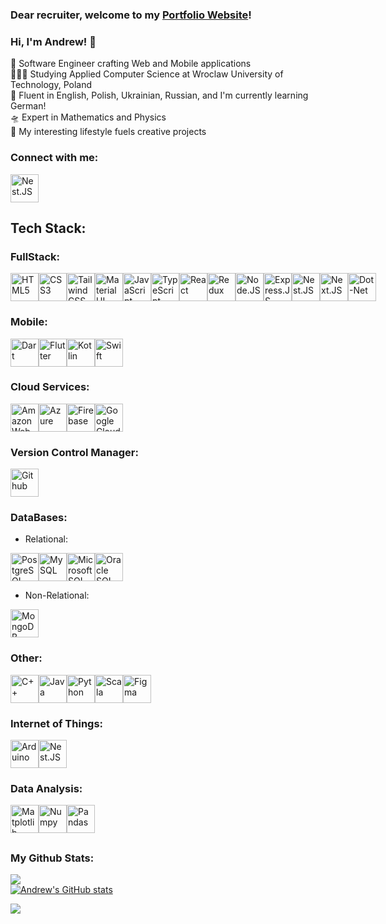 ### Dear recruiter, welcome to my [Portfolio Website](https://andrewvergun.github.io/portfolio-website/)!

### Hi, I'm Andrew! 👋

🚀 Software Engineer crafting Web and Mobile applications <br/>
👨🏻‍🎓 Studying Applied Computer Science at Wroclaw University of Technology, Poland <br/>
🦜 Fluent in English, Polish, Ukrainian, Russian, and I'm currently learning German! <br/>
🛸 Expert in Mathematics and Physics <br/>
🎢 My interesting lifestyle fuels creative projects

### Connect with me:
<img src="https://cdn.jsdelivr.net/gh/devicons/devicon@latest/icons/linkedin/linkedin-original.svg" alt="Nest.JS" style="width: 45px; height: 45px;" />

## Tech Stack:

### FullStack:
<div style="display: flex; flex-direction: row">
<img src="https://cdn.jsdelivr.net/gh/devicons/devicon@latest/icons/html5/html5-original.svg" alt="HTML5" style="width: 45px; height: 45px;" />
<img src="https://cdn.jsdelivr.net/gh/devicons/devicon@latest/icons/css3/css3-original.svg" alt="CSS3" style="width: 45px; height: 45px;" />
<img src="https://cdn.jsdelivr.net/gh/devicons/devicon@latest/icons/tailwindcss/tailwindcss-original.svg" alt="Tailwind CSS" style="width: 45px; height: 45px;" />
<img src="https://cdn.jsdelivr.net/gh/devicons/devicon@latest/icons/materialui/materialui-original.svg"  alt="Material UI" style="width: 45px; height: 45px;"/>
<img src="https://cdn.jsdelivr.net/gh/devicons/devicon@latest/icons/javascript/javascript-original.svg" alt="JavaScript" style="width: 45px; height: 45px;" />
<img src="https://cdn.jsdelivr.net/gh/devicons/devicon@latest/icons/typescript/typescript-original.svg" alt="TypeScript" style="width: 45px; height: 45px;" />
<img src="https://cdn.jsdelivr.net/gh/devicons/devicon@latest/icons/react/react-original.svg" alt="React" style="width: 45px; height: 45px;" />
<img src="https://cdn.jsdelivr.net/gh/devicons/devicon@latest/icons/redux/redux-original.svg" alt="Redux" style="width: 45px; height: 45px;"/>
<img src="https://cdn.jsdelivr.net/gh/devicons/devicon@latest/icons/nodejs/nodejs-original.svg" alt="Node.JS" style="width: 45px; height: 45px;" />
<img src="https://cdn.jsdelivr.net/gh/devicons/devicon@latest/icons/express/express-original.svg" alt="Express.JS" style="width: 45px; height: 45px;" />
<img src="https://cdn.jsdelivr.net/gh/devicons/devicon@latest/icons/nestjs/nestjs-original.svg" alt="Nest.JS" style="width: 45px; height: 45px;" />
<img src="https://cdn.jsdelivr.net/gh/devicons/devicon@latest/icons/nextjs/nextjs-original.svg" alt="Next.JS" style="width: 45px; height: 45px;" />
<img src="https://cdn.jsdelivr.net/gh/devicons/devicon@latest/icons/dot-net/dot-net-original-wordmark.svg" alt="Dot-Net" style="width: 45px; height: 45px;" />
</div>

### Mobile:
<div style="display: flex; flex-direction: row">
<img src="https://cdn.jsdelivr.net/gh/devicons/devicon@latest/icons/dart/dart-original.svg" alt="Dart" style="width: 45px; height: 45px;" />
<img src="https://cdn.jsdelivr.net/gh/devicons/devicon@latest/icons/flutter/flutter-original.svg" alt="Flutter" style="width: 45px; height: 45px;" />
<img src="https://cdn.jsdelivr.net/gh/devicons/devicon@latest/icons/kotlin/kotlin-original.svg" alt="Kotlin" style="width: 45px; height: 45px;" />
<img src="https://cdn.jsdelivr.net/gh/devicons/devicon@latest/icons/swift/swift-original.svg" alt="Swift" style="width: 45px; height: 45px;" />
</div>

### Cloud Services:
<div style="display: flex; flex-direction: row">
<img src="https://cdn.jsdelivr.net/gh/devicons/devicon@latest/icons/amazonwebservices/amazonwebservices-original-wordmark.svg" alt="Amazon Web Services" style="width: 45px; height: 45px;" />
<img src="https://cdn.jsdelivr.net/gh/devicons/devicon@latest/icons/azure/azure-original.svg" alt="Azure" style="width: 45px; height: 45px;" />
<img src="https://cdn.jsdelivr.net/gh/devicons/devicon@latest/icons/firebase/firebase-original.svg" alt="Firebase" style="width: 45px; height: 45px;" />
<img src="https://cdn.jsdelivr.net/gh/devicons/devicon@latest/icons/googlecloud/googlecloud-original.svg" alt="Google Cloud" style="width: 45px; height: 45px;" />
</div>

### Version Control Manager: 
<div style="display: flex; flex-direction: row">
<img src="https://cdn.jsdelivr.net/gh/devicons/devicon@latest/icons/github/github-original.svg" alt="Github" style="width: 45px; height: 45px;" />
</div>

### DataBases:
 - Relational:
<div style="display: flex; flex-direction: row">
<img src="https://cdn.jsdelivr.net/gh/devicons/devicon@latest/icons/postgresql/postgresql-original.svg" alt="PostgreSQL" style="width: 45px; height: 45px;" />
<img src="https://cdn.jsdelivr.net/gh/devicons/devicon@latest/icons/mysql/mysql-original.svg" alt="MySQL" style="width: 45px; height: 45px;" />
<img src="https://cdn.jsdelivr.net/gh/devicons/devicon@latest/icons/microsoftsqlserver/microsoftsqlserver-original-wordmark.svg" alt="Microsoft SQL Server" style="width: 45px; height: 45px;" />
<img src="https://cdn.jsdelivr.net/gh/devicons/devicon@latest/icons/oracle/oracle-original.svg" alt="Oracle SQL Server" style="width: 45px; height: 45px;"/>
</div>

 - Non-Relational:
<div style="display: flex; flex-direction: row">
<img src="https://cdn.jsdelivr.net/gh/devicons/devicon@latest/icons/mongodb/mongodb-original.svg" alt="MongoDB" style="width: 45px; height: 45px;" />
 </div>

### Other:
<div style="display: flex; flex-direction: row">
<img src="https://cdn.jsdelivr.net/gh/devicons/devicon@latest/icons/cplusplus/cplusplus-original.svg" alt="C++" style="width: 45px; height: 45px;">
<img src="https://cdn.jsdelivr.net/gh/devicons/devicon@latest/icons/java/java-original.svg" alt="Java" style="width: 45px; height: 45px;" />
<img src="https://cdn.jsdelivr.net/gh/devicons/devicon@latest/icons/python/python-original.svg" alt="Python" style="width: 45px; height: 45px;" />
<img src="https://cdn.jsdelivr.net/gh/devicons/devicon@latest/icons/scala/scala-original.svg" alt="Scala" style="width: 45px; height: 45px;" />
<img src="https://cdn.jsdelivr.net/gh/devicons/devicon@latest/icons/figma/figma-original.svg" alt="Figma" style="width: 45px; height: 45px;" />
</div>

### Internet of Things:
<div style="display: flex; flex-direction: row">
<img src="https://cdn.jsdelivr.net/gh/devicons/devicon@latest/icons/arduino/arduino-original.svg" alt="Arduino" style="width: 45px; height: 45px;" />
<img src="https://cdn.jsdelivr.net/gh/devicons/devicon@latest/icons/raspberrypi/raspberrypi-original.svg" alt="Nest.JS" style="width: 45px; height: 45px;" />
</div>

### Data Analysis:
<div style="display: flex; flex-direction: row">
<img src="https://cdn.jsdelivr.net/gh/devicons/devicon@latest/icons/matplotlib/matplotlib-original.svg" alt="Matplotlib" style="width: 45px; height: 45px;" />
<img src="https://cdn.jsdelivr.net/gh/devicons/devicon@latest/icons/numpy/numpy-original.svg" alt="Numpy" style="width: 45px; height: 45px;" />
<img src="https://cdn.jsdelivr.net/gh/devicons/devicon@latest/icons/pandas/pandas-original.svg" alt="Pandas" style="width: 45px; height: 45px;" />
</div>

##

### My Github Stats:
![](https://github-readme-stats.vercel.app/api/top-langs/?username=andrewvergun&theme=transparent&hide_border=false&include_all_commits=false&count_private=false&layout=compact) <br/>
[![Andrew's GitHub stats](https://github-readme-stats.vercel.app/api?username=andrewvergun&show_icons=true&theme=transparent)](https://github.com/andrewvergun/github-readme-stats) <br/>

[![](https://visitcount.itsvg.in/api?id=andrewvergun&icon=0&color=1)](https://visitcount.itsvg.in)
